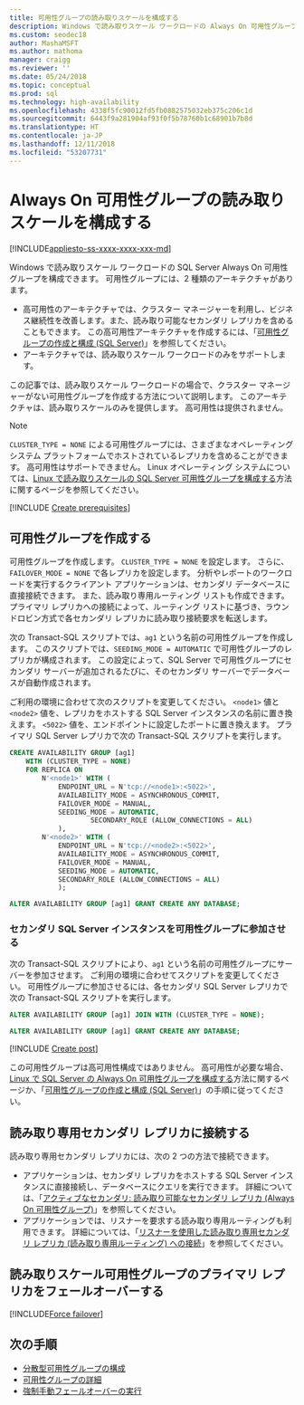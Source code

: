 ```yaml
---
title: 可用性グループの読み取りスケールを構成する
description: Windows で読み取りスケール ワークロードの Always On 可用性グループを構成します。
ms.custom: seodec18
author: MashaMSFT
ms.author: mathoma
manager: craigg
ms.reviewer: ''
ms.date: 05/24/2018
ms.topic: conceptual
ms.prod: sql
ms.technology: high-availability
ms.openlocfilehash: 4338f5fc90012fd5fb0882575032eb375c206c1d
ms.sourcegitcommit: 6443f9a281904af93f0f5b78760b1c68901b7b8d
ms.translationtype: HT
ms.contentlocale: ja-JP
ms.lasthandoff: 12/11/2018
ms.locfileid: "53207731"
---
```

# <a name="configure-read-scale-for-an-always-on-availability-group"></a>Always On 可用性グループの読み取りスケールを構成する

[!INCLUDE[appliesto-ss-xxxx-xxxx-xxx-md](../../../includes/appliesto-ss-xxxx-xxxx-xxx-md.md)]

Windows で読み取りスケール ワークロードの SQL Server Always On 可用性グループを構成できます。 可用性グループには、2 種類のアーキテクチャがあります。
* 高可用性のアーキテクチャでは、クラスター マネージャーを利用し、ビジネス継続性を改善します。また、読み取り可能なセカンダリ レプリカを含めることもできます。 この高可用性アーキテクチャを作成するには、「[可用性グループの作成と構成 (SQL Server)](creation-and-configuration-of-availability-groups-sql-server.md)」を参照してください。 
* アーキテクチャでは、読み取りスケール ワークロードのみをサポートします。 

この記事では、読み取りスケール ワークロードの場合で、クラスター マネージャーがない可用性グループを作成する方法について説明します。 このアーキテクチャは、読み取りスケールのみを提供します。 高可用性は提供されません。

>[!NOTE]
>`CLUSTER_TYPE = NONE` による可用性グループには、さまざまなオペレーティング システム プラットフォームでホストされているレプリカを含めることができます。 高可用性はサポートできません。 Linux オペレーティング システムについては、[Linux で読み取りスケールの SQL Server 可用性グループを構成する](../../../linux/sql-server-linux-availability-group-configure-rs.md)方法に関するページを参照してください。

[!INCLUDE [Create prerequisites](../../../includes/ss-availability-group-rs-prereq.md)]

## <a name="create-an-availability-group"></a>可用性グループを作成する

可用性グループを作成します。 `CLUSTER_TYPE = NONE` を設定します。 さらに、`FAILOVER_MODE = NONE` で各レプリカを設定します。 分析やレポートのワークロードを実行するクライアント アプリケーションは、セカンダリ データベースに直接接続できます。 また、読み取り専用ルーティング リストも作成できます。 プライマリ レプリカへの接続によって、ルーティング リストに基づき、ラウンドロビン方式で各セカンダリ レプリカに読み取り接続要求を転送します。

次の Transact-SQL スクリプトでは、`ag1` という名前の可用性グループを作成します。 このスクリプトでは、`SEEDING_MODE = AUTOMATIC` で可用性グループのレプリカが構成されます。 この設定によって、SQL Server で可用性グループにセカンダリ サーバーが追加されるたびに、そのセカンダリ サーバーでデータベースが自動作成されます。 

ご利用の環境に合わせて次のスクリプトを変更してください。 `<node1>` 値と `<node2>` 値を、レプリカをホストする SQL Server インスタンスの名前に置き換えます。 `<5022>` 値を、エンドポイントに設定したポートに置き換えます。 プライマリ SQL Server レプリカで次の Transact-SQL スクリプトを実行します。

```sql
CREATE AVAILABILITY GROUP [ag1]
    WITH (CLUSTER_TYPE = NONE)
    FOR REPLICA ON
        N'<node1>' WITH (
            ENDPOINT_URL = N'tcp://<node1>:<5022>',
            AVAILABILITY_MODE = ASYNCHRONOUS_COMMIT,
            FAILOVER_MODE = MANUAL,
            SEEDING_MODE = AUTOMATIC,
                    SECONDARY_ROLE (ALLOW_CONNECTIONS = ALL)
            ),
        N'<node2>' WITH (
            ENDPOINT_URL = N'tcp://<node2>:<5022>',
            AVAILABILITY_MODE = ASYNCHRONOUS_COMMIT,
            FAILOVER_MODE = MANUAL,
            SEEDING_MODE = AUTOMATIC,
            SECONDARY_ROLE (ALLOW_CONNECTIONS = ALL)
            );

ALTER AVAILABILITY GROUP [ag1] GRANT CREATE ANY DATABASE;
```

### <a name="join-secondary-sql-server-instances-to-the-availability-group"></a>セカンダリ SQL Server インスタンスを可用性グループに参加させる

次の Transact-SQL スクリプトにより、`ag1` という名前の可用性グループにサーバーを参加させます。 ご利用の環境に合わせてスクリプトを変更してください。 可用性グループに参加させるには、各セカンダリ SQL Server レプリカで次の Transact-SQL スクリプトを実行します。

```sql
ALTER AVAILABILITY GROUP [ag1] JOIN WITH (CLUSTER_TYPE = NONE);

ALTER AVAILABILITY GROUP [ag1] GRANT CREATE ANY DATABASE;
```

[!INCLUDE [Create post](../../../includes/ss-availability-group-rs-postactivity.md)]

この可用性グループは高可用性構成ではありません。 高可用性が必要な場合、[Linux で SQL Server の Always On 可用性グループを構成する](../../../linux/sql-server-linux-availability-group-configure-ha.md)方法に関するページか、「[可用性グループの作成と構成 (SQL Server)](creation-and-configuration-of-availability-groups-sql-server.md)」の手順に従ってください。

## <a name="connect-to-read-only-secondary-replicas"></a>読み取り専用セカンダリ レプリカに接続する

読み取り専用セカンダリ レプリカには、次の 2 つの方法で接続できます。
* アプリケーションは、セカンダリ レプリカをホストする SQL Server インスタンスに直接接続し、データベースにクエリを実行できます。 詳細については、「[アクティブなセカンダリ: 読み取り可能なセカンダリ レプリカ (Always On 可用性グループ)](active-secondaries-readable-secondary-replicas-always-on-availability-groups.md)」を参照してください。
* アプリケーションでは、リスナーを要求する読み取り専用ルーティングも利用できます。 詳細については、「[リスナーを使用した読み取り専用セカンダリ レプリカ (読み取り専用ルーティング) への接続](listeners-client-connectivity-application-failover.md#ConnectToSecondary)」を参照してください。

## <a name="fail-over-the-primary-replica-on-a-read-scale-availability-group"></a>読み取りスケール可用性グループのプライマリ レプリカをフェールオーバーする

[!INCLUDE[Force failover](../../../includes/ss-force-failover-read-scale-out.md)]

## <a name="next-steps"></a>次の手順

* [分散型可用性グループの構成](distributed-availability-groups-always-on-availability-groups.md)
* [可用性グループの詳細](overview-of-always-on-availability-groups-sql-server.md)
* [強制手動フェールオーバーの実行](perform-a-forced-manual-failover-of-an-availability-group-sql-server.md)
